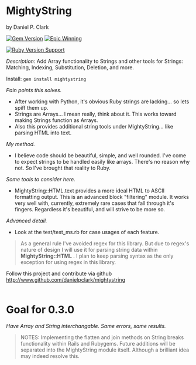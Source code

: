 # MightyString
by Daniel P. Clark

[![Gem Version](https://badge.fury.io/rb/mightystring.svg)](http://badge.fury.io/rb/mightystring)
[![Epic Winning](https://img.shields.io/badge/Epic-Winning-brightgreen.svg?style=flat)](https://rubygems.org/gems/mightystring)

[![Ruby Version Support](https://img.shields.io/badge/Ruby%20Version%20Support-1.8.7-red.svg?style=flat)](https://www.ruby-lang.org)


*Description:* Add Array functionality to Strings and other tools for Strings: Matching, Indexing, Substitution, Deletion, and more.

Install: `gem install mightystring`

*Pain points this solves.*
 * After working with Python, it's obvious Ruby strings are lacking... so lets spiff them up.
 * Strings are Arrays... I mean really, think about it.  This works toward making Strings function as Arrays.
 * Also this provides additional string tools under MightyString... like parsing HTML into text.

*My method.*
 * I believe code should be beautiful, simple, and well rounded.  I've come to expect strings to be handled easily like arrays.  There's no reason why not.  So I've brought that reality to Ruby.

*Some tools to consider here.*
 * MightyString::HTML.text provides a more ideal HTML to ASCII formatting output.  This is an advanced block "filtering" module.  It works very well with, currently, extremely rare cases that fall through it's fingers.  Regardless it's beautiful, and will strive to be more so.
 
*Advanced detail.*
 * Look at the test/test_ms.rb for case usages of each feature.

> As a general rule I've avoided regex for this library.  But due to regex's nature of design I will use it for
parsing string data within **MightyString::HTML** .  I plan to keep parsing syntax as the only exception for using regex in this library.

Follow this project and contribute via github http://www.github.com/danielpclark/mightystring
<br />
<br />
# Goal for 0.3.0
 *Have Array and String interchangable.  Same errors, same results.*

> NOTES: Implementing the flatten and join methods on String breaks functionality within Rails and Rubygems.  Future
additions will be separated into the MightyString module itself.  Although a brilliant idea may indeed resolve this.